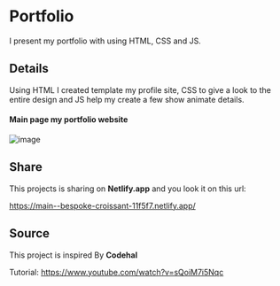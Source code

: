 # Portfolio

I present my portfolio with using HTML, CSS and JS. 

## Details

Using HTML I created template my profile site, CSS to give a look to the entire design and JS help my create a few show animate details.

#### Main page my portfolio website

![image](https://github.com/daisygith/portfolio/assets/117667906/0ec9cb50-ea4b-4edb-8981-f02a8691ac92)


## Share

This projects is sharing on <b>Netlify.app</b> and you look it on this url:

https://main--bespoke-croissant-11f5f7.netlify.app/

## Source
This project is inspired By <b>Codehal</b>


Tutorial: https://www.youtube.com/watch?v=sQoiM7i5Nqc
